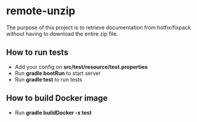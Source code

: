 # remote-unzip
The purpose of this project is to retrieve documentation from hotfix/fixpack without having to download the entire zip file.

## How to run tests
* Add your config on **src/test/resource/test.properties**
* Run **gradle bootRun** to start server
* Run **gradle test** to run tests

## How to build Docker image
* Run **gradle buildDocker -x test**
